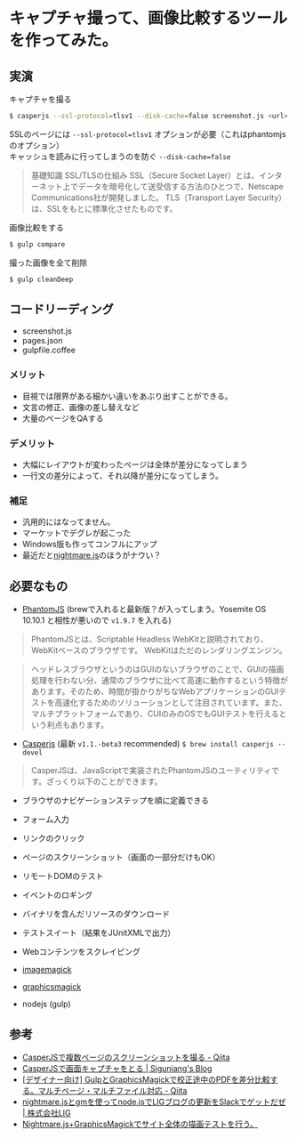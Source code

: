 # キャプチャ撮って、画像比較するツールを作ってみた。


## 実演
キャプチャを撮る


```sh
$ casperjs --ssl-protocol=tlsv1 --disk-cache=false screenshot.js <url> <dir>
```
SSLのページには `--ssl-protocol=tlsv1` オプションが必要（これはphantomjsのオプション）  
キャッシュを読みに行ってしまうのを防ぐ `--disk-cache=false`

> 基礎知識 SSL/TLSの仕組み SSL（Secure Socket Layer）とは、インターネット上でデータを暗号化して送受信する方法のひとつで、Netscape Communications社が開発しました。 TLS（Transport Layer Security）は、SSLをもとに標準化させたものです。


画像比較をする

```sh
$ gulp compare
```

撮った画像を全て削除

```sh
$ gulp cleanDeep
```

## コードリーディング

* screenshot.js
* pages.json
* gulpfile.coffee



### メリット
* 目視では限界がある細かい違いをあぶり出すことができる。
* 文言の修正、画像の差し替えなど
* 大量のページをQAする

### デメリット
* 大幅にレイアウトが変わったページは全体が差分になってしまう
* 一行文の差分によって、それ以降が差分になってしまう。

### 補足
* 汎用的にはなってません。
* マーケットでデグレが起こった
* Windows版も作ってコンフルにアップ
* 最近だと[nightmare.js](http://www.nightmarejs.org/)のほうがナウい？

## 必要なもの

 * [PhantomJS](http://phantomjs.org/)
  (brewで入れると最新版？が入ってしまう。Yosemite OS 10.10.1 と相性が悪いので `v1.9.7` を入れる)    

> PhantomJSとは、Scriptable Headless WebKitと説明されており、WebKitベースのブラウザです。 WebKitはただのレンダリングエンジン。

> ヘッドレスブラウザというのはGUIのないブラウザのことで、GUIの描画処理を行わない分、通常のブラウザに比べて高速に動作するという特徴があります。そのため、時間が掛かりがちなWebアプリケーションのGUIテストを高速化するためのソリューションとして注目されています。また、マルチプラットフォームであり、CUIのみのOSでもGUIテストを行えるという利点もあります。


 * [Casperjs](http://casperjs.org/) (最新 `v1.1.-beta3` recommended)
 `$ brew install casperjs --devel`  
 
> CasperJSは、JavaScriptで実装されたPhantomJSのユーティリティです。ざっくり以下のことができます。

>
* ブラウザのナビゲーションステップを順に定義できる
* フォーム入力
* リンクのクリック
* ページのスクリーンショット（画面の一部分だけもOK）
* リモートDOMのテスト
* イベントのロギング
* バイナリを含んだリソースのダウンロード
* テストスイート（結果をJUnitXMLで出力）
* Webコンテンツをスクレイピング
 
 * [imagemagick](http://www.imagemagick.org/script/index.php)
 * [graphicsmagick](http://www.graphicsmagick.org/)
 * nodejs (gulp)


## 参考
* [CasperJSで複数ページのスクリーンショットを撮る - Qiita](http://qiita.com/watarumohawk/items/3b121a80031e8cc29e7e)
* [CasperJSで画面キャプチャをとる | Siguniang's Blog](https://siguniang.wordpress.com/2013/07/18/capturing-screenshots-with-casperjs/)
* [[デザイナー向け] GulpとGraphicsMagickで校正途中のPDFを差分比較する。マルチページ・マルチファイル対応 - Qiita](http://qiita.com/y_hokkey/items/417e108e212210b4e635)
* [nightmare.jsとgmを使ってnode.jsでLIGブログの更新をSlackでゲットだぜ | 株式会社LIG](http://liginc.co.jp/web/programming/node-js/139045)
* [Nightmare.js+GraphicsMagickでサイト全体の描画テストを行う。](http://blog.yudppp.com/nightmare-gm/)
